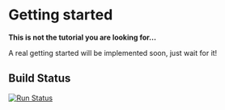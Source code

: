 # Getting started

**This is not the tutorial you are looking for...**

A real getting started will be implemented soon, just wait for it!

## Build Status

[![Run Status](https://api.shippable.com/projects/5aa2d1acfdc5ae150031e6a2/badge?branch=master)](https://app.shippable.com/github/wurmf/OpenBooth)
